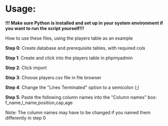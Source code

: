 # Usage:

**!!! Make sure Python is installed and set up in your system environment  if you want to run the script yourself!!!**

How to use these files, using the players table as an example

**Step 0**: Create database and prerequisite tables, with required cols

**Step 1**: Create and click into the players table in phpmyadmin

**Step 2**: Click import

**Step 3**: Choose players.csv file in file browser

**Step 4**: Change the "Lines Terminated" option to a semicolon (;)

**Step 5**: Paste the following column names into the "Column names" box: f_name,l_name,position,cap,age

Note: The column names may have to be changed if you named them differently in step 0
